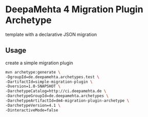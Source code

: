 # DeepaMehta 4 Migration Plugin Archetype

template with a declarative JSON migration

## Usage

create a simple migration plugin

```sh
mvn archetype:generate \
-DgroupId=de.deepamehta.archetypes.test \
-DartifactId=simple-migration-plugin \
-Dversion=1.0-SNAPSHOT \
-DarchetypeCatalog=http://ci.deepamehta.de \
-DarchetypeGroupId=de.deepamehta.archetypes \
-DarchetypeArtifactId=dm4-migration-plugin-archetype \
-DarchetypeVersion=4.1 \
-DinteractiveMode=false
```
